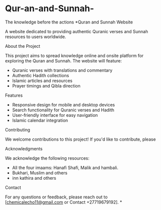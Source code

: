 # Qur-an-and-Sunnah-
The knowledge before the actions
 *Quran and Sunnah Website

A website dedicated to providing authentic Quranic verses and Sunnah resources to users worldwide.

About the Project

This project aims to spread knowledge online and onsite platform for exploring the Quran and Sunnah. The website will feature:

- Quranic verses with translations and commentary
- Authentic Hadith collections
- Islamic articles and resources
- Prayer timings and Qibla direction

Features

- Responsive design for mobile and desktop devices
- Search functionality for Quranic verses and Hadith
- User-friendly interface for easy navigation
- Islamic calendar integration

Contributing

We welcome contributions to this project! If you'd like to contribute, please


Acknowledgments

We acknowledge the following resources:

- All the four imaams: Hanafi Shafi, Malik and hambali.
- Bukhari, Muslim and others
- inn kathira and others 

Contact

For any questions or feedback, please reach out to [chemicalecho11@gmail.com or Contact +27719679192].
*
